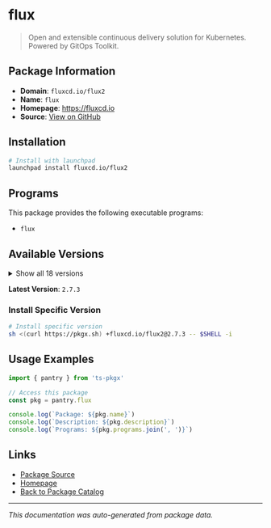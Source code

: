 # flux

> Open and extensible continuous delivery solution for Kubernetes. Powered by GitOps Toolkit.

## Package Information

- **Domain**: `fluxcd.io/flux2`
- **Name**: `flux`
- **Homepage**: https://fluxcd.io
- **Source**: [View on GitHub](https://github.com/pkgxdev/pantry/tree/main/projects/fluxcd.io/flux2/package.yml)

## Installation

```bash
# Install with launchpad
launchpad install fluxcd.io/flux2
```

## Programs

This package provides the following executable programs:

- `flux`

## Available Versions

<details>
<summary>Show all 18 versions</summary>

- `2.7.3`, `2.7.2`, `2.7.1`, `2.7.0`, `2.6.4`
- `2.6.3`, `2.6.2`, `2.6.1`, `2.6.0`, `2.5.1`
- `2.5.0`, `2.4.0`, `2.3.0`, `2.2.3`, `2.2.2`
- `2.2.1`, `2.2.0`, `2.1.2`

</details>

**Latest Version**: `2.7.3`

### Install Specific Version

```bash
# Install specific version
sh <(curl https://pkgx.sh) +fluxcd.io/flux2@2.7.3 -- $SHELL -i
```

## Usage Examples

```typescript
import { pantry } from 'ts-pkgx'

// Access this package
const pkg = pantry.flux

console.log(`Package: ${pkg.name}`)
console.log(`Description: ${pkg.description}`)
console.log(`Programs: ${pkg.programs.join(', ')}`)
```

## Links

- [Package Source](https://github.com/pkgxdev/pantry/tree/main/projects/fluxcd.io/flux2/package.yml)
- [Homepage](https://fluxcd.io)
- [Back to Package Catalog](../../../package-catalog.md)

---

*This documentation was auto-generated from package data.*
